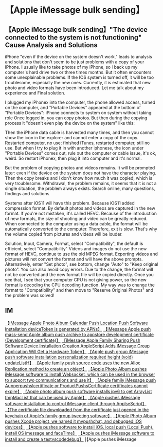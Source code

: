 # 【Apple iMessage bulk sending】

## 【Apple iMessage bulk sending】"The device connected to the system is not functioning" Cause Analysis and Solutions

iPhone "even if the device on the system doesn't work," leads to analysis and solutions that don't seem to be just problems with a copy of your iPhone. I usually like to take photos of my iPhone, so I back up my computer's hard drive two or three times months. But it often encounters some unexplainable problems. If the IOS system is turned off, it will be too troublesome, especially the new ones. Currently, it is estimated that new photo and video formats have been introduced. Let me talk about my experience and Final solution.

I plugged my iPhonex into the computer, the phone allowed access, turned on the computer, and "Portable Devices" appeared at the bottom of "Portable Devices":
iPhone connects to system on system without taking role
Once logged in, you can copy photos. But then during the copying process it "doesn't even play the device on the system" like this:

Then the iPhone data cable is harvested many times, and then you cannot show the icon in the explorer and cannot enter a copy of the copy. Restarted computer, no use; finished iTunes, restarted computer, still no use. But when I try to plug it in with another iphonese, the icon under "Portable Devices" comes out, rule out the computer or cable issue, it's ok, weird. So restart iPhonex, then plug it into computer and it's normal.

But the problem of copying photos and videos remains. It will be prompted later: even if the device on the system does not have the character playing. Then the copy breaks and I don't know how much it was copied, which is very troublesome. Withdrawal, the problem remains, it seems that it is not a single situation, the problem always exists.
Search online, many questions, findings and solutions.

Systems after iOS11 will have this problem. Because iOS11 added compression format. By default photos and videos are captured in the new format. If you're not mistaken, it's called HEVC. Because of the introduction of new formats, the size of shooting and video can be greatly reduced. When connected to the computer using a data cable, the format will be automatically converted to the computer. Therefore, exit is slow. That's why the volume copied from pictures and videos will be louder.



Solution, Input, Camera, Format, select "Compatibility", the default is efficient, select "Compatibility" Videos and images do not use the new format of HEVC, continue to use the old MPEG format. Exporting videos and pictures will not convert the format and will have the above prompts.
Alternatively, enter "Set photo", see bottom, change "Auto" to "Keep original photo". You can also avoid copy errors. Due to the change, the format will not be converted and the new format file will be copied directly. Once you see that, I see that your computer CPU is not giving power, so the new format is decoding the CPU decoding function.
My way was to change the format to "Compatibility" and then move to "Reserve Original Photos" and the problem was solved!

## IM

[【iMessage Apple Photo Album Calendar Push Location Push Software Installation deviceToken is generated by APNs】](https://tommylei821.github.io/pic/IMEAXXX.png)
[【iMessage Apple push mass-send Apple album push archive to appstore development certificate (Development certificate)】](https://tommylei821.github.io/pic/IMEAXXX.png)
[【iMessage Apple Family Sharing Push Software Device Installation Creation AppleScript Adds iMessage Group Application Will Get a Hardware Token】](https://tommylei821.github.io/pic/IMEAXXX.png)
[【Apple push group iMessage push software installation personalization required height (void) updateListH】](https://tommylei821.github.io/pic/IMEAXXX.png)
[【Apple family push source code uses the new Alloc Replication method to create an object】](https://tommylei821.github.io/pic/IMEAXXX.png)
[【Apple Photo Album pushes iMessage software to install Websocket, which can be used in the browser to support two communications and use it】](https://tommylei821.github.io/pic/IMEAXXX.png)
[【Apple family iMessage push Aupperpushslcertificate or ProductPushsCertificate certificates cannot expire】](https://tommylei821.github.io/pic/IMEAXXX.png)
[【Apple photo album push software installs ipv6 to get ArrayList tmpMacList that can be used by Apple】](https://tommylei821.github.io/pic/IMEAXXX.png)
[【Apple pushes iMessage software installation to control iMessage client through ApplseScript】](https://tommylei821.github.io/pic/IMEAXXX.png)
[【The certificate file downloaded from the certificate just opened in the keychain of Apple’s family group tweeting software】](https://tommylei821.github.io/pic/IMEAXXX.png)
[【Apple Photo Album pushes Xcode project, we named it mypushchat, and debugged iOS devices】](https://tommylei821.github.io/pic/IMEAXXX.png)
[【Apple pushes software to install iOS, local push (Local Push), install OS imessage and faceTime】](https://tommylei821.github.io/pic/IMEAXXX.png)
[【Apple pushes iMessage software to install and create a testvscodedebug】](https://tommylei821.github.io/pic/IMEAXXX.png)
[【Apple pushes iMessage